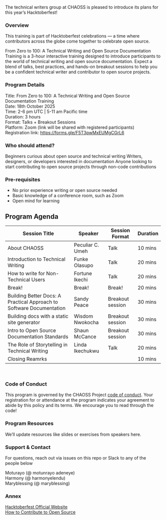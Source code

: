The technical writers group at CHAOSS is pleased to introduce its plans for this year’s Hacktoberfest!

### Overview

This training is part of Hacktoberfest celebrations — a time where contributors across the globe come together to celebrate open source.

From Zero to 100: A Technical Writing and Open Source Documentation Training is a 3-hour interactive training designed to introduce participants to the world of technical writing and open source documentation. Expect a blend of talks, best practices, and hands-on breakout sessions to help you be a confident technical writer and contributor to open source projects.

### Program Details

Title: From Zero to 100: A Technical Writing and Open Source Documentation Training </br>
Date: 18th October 2025 </br>
Time: 2-6 pm UTC | 5-11 am Pacific time </br>
Duration: 3 hours </br>
Format: Talks + Breakout Sessions </br>
Platform: Zoom (link will be shared with registered participants) </br>
Registration link: https://forms.gle/F5T3pwMxEUMgCGrL6 

### Who should attend?

Beginners curious about open source and technical writing
Writers, designers, or developers interested in documentation
Anyone looking to start contributing to open source projects through non-code contributions

### Pre-requisites

* No prior experience writing or open source needed
* Basic knowledge of a conference room, such as Zoom
* Open mind for learning
  </br>


## Program Agenda
|Session Title|Speaker|Session Format|Duration|
|----------|----------|----------|----------|
| About CHAOSS | Peculiar C. Umeh | Talk | 10 mins |
|  Introduction to Technical Writing | Funke Olasupo  | Talk | 20 mins |
| How to write for Non-Technical Users |Fortune Ikechi   | Talk  | 20 mins |
| Break! | Break! | Break! | 20 mins |
| Building Better Docs: A Practical Approach to Software Documentation |Sandy Peace  | Breakout session  | 30 mins |
| Building docs with a static site generator | Wisdom Nwokocha | Breakout session | 30 mins |
|Intro to Open Source Documentation Standards | Shaun McCance | Breakout session  |30 mins  |
| The Role of Storytelling in Technical Writing | Linda Ikechukwu | Talk | 20 mins |
| Closing Reamrks |  |  | 10 mins |
</br>

### Code of Conduct
This program is governed by the CHAOSS Project [code of conduct](https://chaoss.community/code-of-conduct/). Your registration for or attendance at the program indicates your agreement to abide by this policy and its terms. We encourage you to read through the code!
</br>


### Program Resources
We’ll update resources like slides or exercises from speakers here.
</br>


### Support & Contact
For questions, reach out via issues on this repo or Slack to any of the people below

Moturayo (@ motunrayo adeneye) </br>
Harmony (@ harmonyelendu) </br>
Maryblessing (@ maryblessing)
</br>


### Annex

[Hacktoberfest Official Website](https://hacktoberfest.com/) </br>
[How to Contribute to Open Source](https://opensource.guide/how-to-contribute/)
